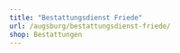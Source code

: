 ```yaml
---
title: "Bestattungsdienst Friede"
url: /augsburg/bestattungsdienst-friede/
shop: Bestattungen
---
```

